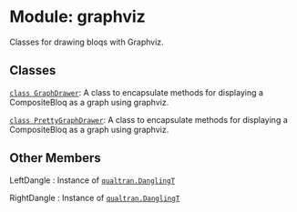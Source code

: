 # Module: graphviz


Classes for drawing bloqs with Graphviz.



## Classes

[`class GraphDrawer`](../../qualtran/drawing/GraphDrawer.md): A class to encapsulate methods for displaying a CompositeBloq as a graph using graphviz.

[`class PrettyGraphDrawer`](../../qualtran/drawing/PrettyGraphDrawer.md): A class to encapsulate methods for displaying a CompositeBloq as a graph using graphviz.



<h2 class="add-link">Other Members</h2>

LeftDangle<a id="LeftDangle"></a>
: Instance of <a href="../../qualtran/DanglingT.html"><code>qualtran.DanglingT</code></a>

RightDangle<a id="RightDangle"></a>
: Instance of <a href="../../qualtran/DanglingT.html"><code>qualtran.DanglingT</code></a>


